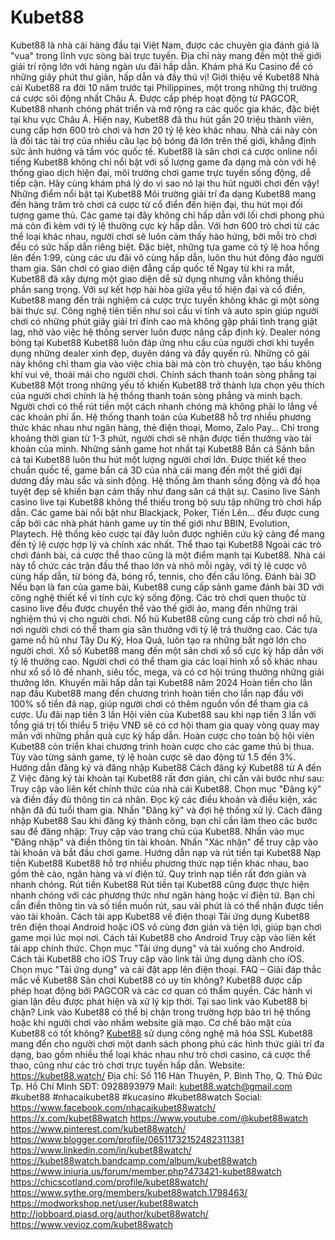 # Kubet88
Kubet88 là nhà cái hàng đầu tại Việt Nam, được các chuyên gia đánh giá là "vua" trong lĩnh vực sòng bài trực tuyến. Địa chỉ này mang đến một thế giới giải trí rộng lớn với hàng ngàn ưu đãi hấp dẫn. Khám phá Ku Casino để có những giây phút thư giãn, hấp dẫn và đầy thú vị!
Giới thiệu về Kubet88
Nhà cái Kubet88 ra đời 10 năm trước tại Philippines, một trong những thị trường cá cược sôi động nhất Châu Á. Được cấp phép hoạt động từ PAGCOR, Kubet88 nhanh chóng phát triển và mở rộng ra các quốc gia khác, đặc biệt tại khu vực Châu Á.
Hiện nay, Kubet88 đã thu hút gần 20 triệu thành viên, cung cấp hơn 600 trò chơi và hơn 20 tỷ lệ kèo khác nhau. Nhà cái này còn là đối tác tài trợ của nhiều câu lạc bộ bóng đá lớn trên thế giới, khẳng định sức ảnh hưởng và tầm vóc quốc tế.
Kubet88 là sân chơi cá cược online nổi tiếng
Kubet88 không chỉ nổi bật với số lượng game đa dạng mà còn với hệ thống giao dịch hiện đại, môi trường chơi game trực tuyến sống động, dễ tiếp cận. Hãy cùng khám phá lý do vì sao nó lại thu hút người chơi đến vậy!
Những điểm nổi bật tại Kubet88
Môi trường giải trí đa dạng
Kubet88 mang đến hàng trăm trò chơi cá cược từ cổ điển đến hiện đại, thu hút mọi đối tượng game thủ. Các game tại đây không chỉ hấp dẫn với lối chơi phong phú mà còn đi kèm với tỷ lệ thưởng cực kỳ hấp dẫn.
Với hơn 600 trò chơi từ các thể loại khác nhau, người chơi sẽ luôn cảm thấy hào hứng, bởi mỗi trò chơi đều có sức hấp dẫn riêng biệt. Đặc biệt, những tựa game có tỷ lệ hoa hồng lên đến 1:99, cùng các ưu đãi vô cùng hấp dẫn, luôn thu hút đông đảo người tham gia.
Sân chơi có giao diện đẳng cấp quốc tế
Ngay từ khi ra mắt, Kubet88 đã xây dựng một giao diện dễ sử dụng nhưng vẫn không thiếu phần sang trọng. Với sự kết hợp hài hòa giữa yếu tố hiện đại và cổ điển, Kubet88 mang đến trải nghiệm cá cược trực tuyến không khác gì một sòng bài thực sự.
Công nghệ tiên tiến như soi cầu vi tính và auto spin giúp người chơi có những phút giây giải trí đỉnh cao mà không gặp phải tình trạng giật lag, nhờ vào việc hệ thống server luôn được nâng cấp định kỳ.
Dealer nóng bỏng tại Kubet88
Kubet88 luôn đáp ứng nhu cầu của người chơi khi tuyển dụng những dealer xinh đẹp, duyên dáng và đầy quyến rũ. Những cô gái này không chỉ tham gia vào việc chia bài mà còn trò chuyện, tạo bầu không khí vui vẻ, thoải mái cho người chơi.
Chính sách thanh toán sòng phẳng tại Kubet88
Một trong những yếu tố khiến Kubet88 trở thành lựa chọn yêu thích của người chơi chính là hệ thống thanh toán sòng phẳng và minh bạch. Người chơi có thể rút tiền một cách nhanh chóng mà không phải lo lắng về các khoản phí ẩn.
Hệ thống thanh toán của Kubet88 hỗ trợ nhiều phương thức khác nhau như ngân hàng, thẻ điện thoại, Momo, Zalo Pay… Chỉ trong khoảng thời gian từ 1-3 phút, người chơi sẽ nhận được tiền thưởng vào tài khoản của mình.
Những sảnh game hot nhất tại Kubet88
Bắn cá
Sảnh bắn cá tại Kubet88 luôn thu hút một lượng người chơi lớn. Được thiết kế theo chuẩn quốc tế, game bắn cá 3D của nhà cái mang đến một thế giới đại dương đầy màu sắc và sinh động. Hệ thống âm thanh sống động và đồ họa tuyệt đẹp sẽ khiến bạn cảm thấy như đang săn cá thật sự.
Casino live
Sảnh casino live tại Kubet88 không thể thiếu trong bộ sưu tập những trò chơi hấp dẫn. Các game bài nổi bật như Blackjack, Poker, Tiến Lên… đều được cung cấp bởi các nhà phát hành game uy tín thế giới như BBIN, Evolution, Playtech. Hệ thống kèo cược tại đây luôn được nghiên cứu kỹ càng để mang đến tỷ lệ cược hợp lý và chính xác nhất.
Thể thao tại Kubet88
Ngoài các trò chơi đánh bài, cá cược thể thao cũng là một điểm mạnh tại Kubet88. Nhà cái này tổ chức các trận đấu thể thao lớn và nhỏ mỗi ngày, với tỷ lệ cược vô cùng hấp dẫn, từ bóng đá, bóng rổ, tennis, cho đến cầu lông.
Đánh bài 3D
Nếu bạn là fan của game bài, Kubet88 cung cấp sảnh game đánh bài 3D với công nghệ thiết kế vi tính cực kỳ sống động. Các trò chơi quen thuộc từ casino live đều được chuyển thể vào thế giới ảo, mang đến những trải nghiệm thú vị cho người chơi.
Nổ hũ
Kubet88 cũng cung cấp trò chơi nổ hũ, nơi người chơi có thể tham gia săn thưởng với tỷ lệ trả thưởng cao. Các tựa game nổ hũ như Tây Du Ký, Hoa Quả, luôn tạo ra những bất ngờ lớn cho người chơi.
Xổ số
Kubet88 mang đến một sân chơi xổ số cực kỳ hấp dẫn với tỷ lệ thưởng cao. Người chơi có thể tham gia các loại hình xổ số khác nhau như xổ số lô đề nhanh, siêu tốc, mega, và có cơ hội trúng thưởng những giải thưởng lớn.
Khuyến mãi hấp dẫn tại Kubet88 năm 2024
Hoàn tiền cho lần nạp đầu
Kubet88 mang đến chương trình hoàn tiền cho lần nạp đầu với 100% số tiền đã nạp, giúp người chơi có thêm nguồn vốn để tham gia cá cược.
Ưu đãi nạp tiền 3 lần
Hội viên của Kubet88 sau khi nạp tiền 3 lần với tổng giá trị tối thiểu 5 triệu VNĐ sẽ có cơ hội tham gia quay vòng quay may mắn với những phần quà cực kỳ hấp dẫn.
Hoàn cược cho toàn bộ hội viên
Kubet88 còn triển khai chương trình hoàn cược cho các game thủ bị thua. Tùy vào từng sảnh game, tỷ lệ hoàn cược sẽ dao động từ 1.5 đến 3%.
Hướng dẫn đăng ký và đăng nhập Kubet88
Cách đăng ký Kubet88 từ A đến Z
Việc đăng ký tài khoản tại Kubet88 rất đơn giản, chỉ cần vài bước như sau:
Truy cập vào liên kết chính thức của nhà cái Kubet88.
Chọn mục "Đăng ký" và điền đầy đủ thông tin cá nhân.
Đọc kỹ các điều khoản và điều kiện, xác nhận đã đủ tuổi tham gia.
Nhấn "Đăng ký" và đợi hệ thống xử lý.
Cách đăng nhập Kubet88
Sau khi đăng ký thành công, bạn chỉ cần làm theo các bước sau để đăng nhập:
Truy cập vào trang chủ của Kubet88.
Nhấn vào mục "Đăng nhập" và điền thông tin tài khoản.
Nhấn "Xác nhận" để truy cập vào tài khoản và bắt đầu chơi game.
Hướng dẫn nạp và rút tiền tại Kubet88
Nạp tiền Kubet88
Kubet88 hỗ trợ nhiều phương thức nạp tiền khác nhau, bao gồm thẻ cào, ngân hàng và ví điện tử. Quy trình nạp tiền rất đơn giản và nhanh chóng.
Rút tiền Kubet88
Rút tiền tại Kubet88 cũng được thực hiện nhanh chóng với các phương thức như ngân hàng hoặc ví điện tử. Bạn chỉ cần điền thông tin và số tiền muốn rút, sau vài phút là có thể nhận được tiền vào tài khoản.
Cách tải app Kubet88 về điện thoại
Tải ứng dụng Kubet88 trên điện thoại Android hoặc iOS vô cùng đơn giản và tiện lợi, giúp bạn chơi game mọi lúc mọi nơi.
Cách tải Kubet88 cho Android
Truy cập vào liên kết tải app chính thức.
Chọn mục "Tải ứng dụng" và tải xuống cho Android.
Cách tải Kubet88 cho iOS
Truy cập vào link tải ứng dụng dành cho iOS.
Chọn mục "Tải ứng dụng" và cài đặt app lên điện thoại.
FAQ – Giải đáp thắc mắc về Kubet88
Sân chơi Kubet88 có uy tín không?
Kubet88 được cấp phép hoạt động bởi PAGCOR và các cơ quan có thẩm quyền. Các hành vi gian lận đều được phát hiện và xử lý kịp thời.
Tại sao link vào Kubet88 bị chặn?
Link vào Kubet88 có thể bị chặn trong trường hợp bảo trì hệ thống hoặc khi người chơi vào nhầm website giả mạo.
Cơ chế bảo mật của Kubet88 có tốt không?
[Kubet88](https://kubet88.watch/) sử dụng công nghệ mã hóa SSL
Kubet88 mang đến cho người chơi một danh sách phong phú các hình thức giải trí đa dạng, bao gồm nhiều thể loại khác nhau như trò chơi casino, cá cược thể thao, cũng như các trò chơi trực tuyến hấp dẫn.
Website: https://kubet88.watch/
Địa chỉ: Số 116 Hàn Thuyên, P. Bình Thọ, Q. Thủ Đức Tp. Hồ Chí Minh
SĐT: 0928893979
Mail: kubet88.watch@gmail.com
#kubet88 #nhacaikubet88 #kucasino #kubet88watch 
Social:
https://www.facebook.com/nhacaikubet88watch/
https://x.com/kubet88watch
https://www.youtube.com/@kubet88watch
https://www.pinterest.com/kubet88watch/
https://www.blogger.com/profile/06511732152482311381
https://www.linkedin.com/in/kubet88watch/
https://kubet88watch.bandcamp.com/album/kubet88watch
https://www.iniuria.us/forum/member.php?473421-kubet88watch
https://chicscotland.com/profile/kubet88watch/
https://www.sythe.org/members/kubet88watch.1798463/
https://modworkshop.net/user/kubet88watch
http://jobboard.piasd.org/author/kubet88watch/
https://www.vevioz.com/kubet88watch